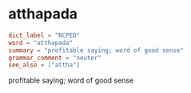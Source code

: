 # atthapada

``` toml
dict_label = "NCPED"
word = "atthapada"
summary = "profitable saying; word of good sense"
grammar_comment = "neuter"
see_also = ["attha"]
```

profitable saying; word of good sense

